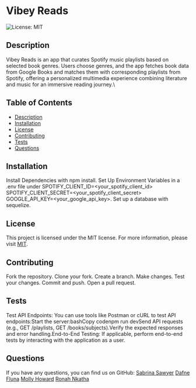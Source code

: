 # Vibey Reads

![License: MIT](https://img.shields.io/badge/License-MIT-yellow.svg)

## Description
Vibey Reads is an app that curates Spotify music playlists based on selected book genres. Users choose genres, and the app fetches book data from Google Books and matches them with corresponding playlists from Spotify, offering a personalized multimedia experience combining literature and music for an immersive reading journey.\

## Table of Contents
- [Description](#description)
- [Installation](#installation)
- [License](#license)
- [Contributing](#contributing)
- [Tests](#tests)
- [Questions](#questions)

## Installation
Install Dependencies with npm install. Set Up Environment Variables in a .env file under SPOTIFY_CLIENT_ID=<your_spotify_client_id>
SPOTIFY_CLIENT_SECRET=<your_spotify_client_secret>
GOOGLE_API_KEY=<your_google_api_key>. 
Set up a database with sequelize.

## License
This project is licensed under the MIT license. For more information, please visit [MIT](https://opensource.org/licenses/MIT).


## Contributing
Fork the repository. Clone your fork. Create a branch. Make changes. Test your changes. Commit and push. Open a pull request. 

## Tests
Test API Endpoints: You can use tools like Postman or cURL to test API endpoints:Start the server:bashCopy codenpm run devSend API requests (e.g., GET /playlists, GET /books/subjects).Verify the expected responses and error handling.End-to-End Testing: If applicable, perform end-to-end tests by interacting with the application as a user.

## Questions
If you have any questions, you can find us on GitHub: [Sabrina Sawyer](https://github.com/sabrinasawyer) [Dafne Fluna](https://github.com/dafnefluna) [Molly Howard](https://github.com/mollyhoward319) [Ronah Nkatha](https://github.com/RonahNkatha)
